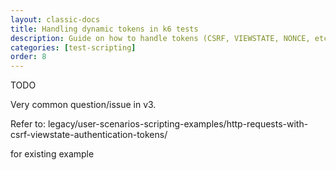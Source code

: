 ```yaml
---
layout: classic-docs
title: Handling dynamic tokens in k6 tests
description: Guide on how to handle tokens (CSRF, VIEWSTATE, NONCE, etc) in a k6 script
categories: [test-scripting]
order: 8
---
```


TODO

Very common question/issue in v3.

Refer to:
legacy/user-scenarios-scripting-examples/http-requests-with-csrf-viewstate-authentication-tokens/

for existing example
